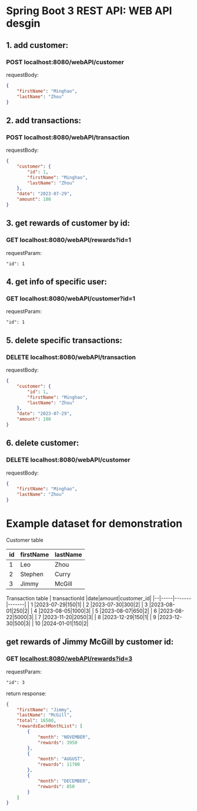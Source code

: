 # Spring Boot 3 REST API: WEB API desgin

## 1. add customer:
### POST localhost:8080/webAPI/customer
requestBody:
```json
{
    "firstName": "Minghao",
    "lastName": "Zhou"
}
```

## 2. add transactions:
### POST localhost:8080/webAPI/transaction
requestBody:
```json
{
    "customer": {
        "id": 1,
        "firstName": "Minghao",
        "lastName": "Zhou"
    },
    "date": "2023-07-29",
    "amount": 108
}
```

## 3. get rewards of customer by id:
### GET localhost:8080/webAPI/rewards?id=1
requestParam:

    "id": 1

## 4. get info of specific user:
### GET localhost:8080/webAPI/customer?id=1
requestParam:

    "id": 1

## 5. delete specific transactions:
### DELETE localhost:8080/webAPI/transaction
requestBody:
```json
{
    "customer": {
        "id": 1,
        "firstName": "Minghao",
        "lastName": "Zhou"
    },
    "date": "2023-07-29",
    "amount": 108
}
```

## 6. delete customer:
### DELETE localhost:8080/webAPI/customer
requestBody:
```json
{
    "firstName": "Minghao",
    "lastName": "Zhou"
}
```

# Example dataset for demonstration

Customer table

| id |firstName|lastName|
|--|-----|-------|
| 1 |Leo|Zhou|
| 2 |Stephen|Curry|
| 3 |Jimmy|McGill|

Transaction table
| transactionId |date|amount|customer_id|
|--|-----|-------|-------|
| 1 |2023-07-29|150|1|
| 2 |2023-07-30|300|2|
| 3 |2023-08-01|250|2|
| 4 |2023-08-05|1000|3|
| 5 |2023-08-07|650|2|
| 6 |2023-08-22|5000|3|
| 7 |2023-11-20|2050|3|
| 8 |2023-12-29|150|1|
| 9 |2023-12-30|500|3|
| 10 |2024-01-01|150|2|

## get rewards of Jimmy McGill by customer id:
### GET [localhost:8080/webAPI/rewards?id=3](localhost:8080/webAPI/rewards?id=3)
requestParam:

    "id": 3

return response:
```json
{
    "firstName": "Jimmy",
    "lastName": "McGill",
    "total": 16500,
    "rewardsEachMonthList": [
        {
            "month": "NOVEMBER",
            "rewards": 3950
        },
        {
            "month": "AUGUST",
            "rewards": 11700
        },
        {
            "month": "DECEMBER",
            "rewards": 850
        }
    ]
}

```

